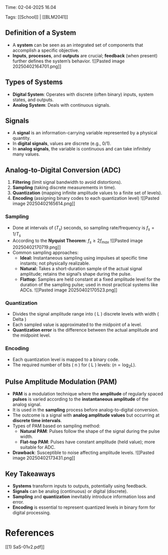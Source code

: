 
Time: 02-04-2025 16.04

Tags: [[School]] | [[BLM2041]] 

## Definition of a System
- A **system** can be seen as an integrated set of components that accomplish a specific objective.
- **Inputs**, **processes**, and **outputs** are crucial; **feedback** (when present) further defines the system’s behavior.
![[Pasted image 20250402164701.png]]
## Types of Systems
- **Digital System**: Operates with discrete (often binary) inputs, system states, and outputs.
- **Analog System**: Deals with continuous signals.

## Signals
- A **signal** is an information-carrying variable represented by a physical quantity.
- In **digital signals**, values are discrete (e.g., 0/1).
- In **analog signals**, the variable is continuous and can take infinitely many values.

## Analog-to-Digital Conversion (ADC)
1. **Filtering** (limit signal bandwidth to avoid distortions).
2. **Sampling** (taking discrete measurements in time).
3. **Quantization** (mapping infinite amplitude values to a finite set of levels).
4. **Encoding** (assigning binary codes to each quantization level) 
![[Pasted image 20250402165614.png]]
### Sampling
- Done at intervals of $( T_s )$ seconds, so sampling rate/frequency is $f_{s} = 1/T_s$
- According to the **Nyquist Theorem**: $f_s \ge 2 f_{max}$
![[Pasted image 20250402170719.png]]
- Common sampling approaches: 
	- **Ideal:** Instantaneous sampling using impulses at specific time instants; not physically realizable.
    - **Natural:** Takes a short-duration sample of the actual signal amplitude; retains the signal’s shape during the pulse.
    - **Flattop:** Samples are held constant at a fixed amplitude level for the duration of the sampling pulse; used in most practical systems like ADCs.
    ![[Pasted image 20250402170523.png]]

### Quantization
- Divides the signal amplitude range into \( L \) discrete levels with width \( Delta \)
- Each sampled value is approximated to the midpoint of a level.
- **Quantization error** is the difference between the actual amplitude and the midpoint level.

### Encoding
- Each quantization level is mapped to a binary code.
- The required number of bits ( n ) for ( L ) levels: $( n = \log_2 L)$.

## Pulse Amplitude Modulation (PAM)
- **PAM** is a modulation technique where the **amplitude** of regularly spaced **pulses** is varied according to the **instantaneous amplitude** of the analog signal.
- It is used in the **sampling** process before analog-to-digital conversion.
- The outcome is a signal with **analog amplitude values** but occurring at **discrete time intervals**.
- Types of PAM based on sampling method:
  - **Natural PAM**: Pulses follow the shape of the signal during the pulse width.
  - **Flat-top PAM**: Pulses have constant amplitude (held value); more suitable for ADC.
- **Drawback**: Susceptible to noise affecting amplitude levels.
![[Pasted image 20250402173431.png]]

## Key Takeaways
- **Systems** transform inputs to outputs, potentially using feedback.
- **Signals** can be analog (continuous) or digital (discrete).
- **Sampling** and **quantization** inevitably introduce information loss and error.
- **Encoding** is essential to represent quantized levels in binary form for digital processing.


# References
[[1) SaS-01v2.pdf]]